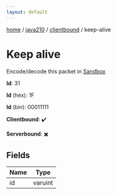 ```yaml
---
layout: default
---
```


[home](/)  /  [java210](/protocol/java210)  /  [clientbound](/protocol/java210/clientbound)  /  keep-alive

# Keep alive

Encode/decode this packet in [Sandbox](../../../sandbox/java210#Clientbound.KeepAlive)

**Id**: 31

**Id** (hex): 1F

**Id** (bin): 00011111

**Clientbound**: ✔️

**Serverbound**: ✖️

## Fields

Name | Type
---|---
id | varuint
